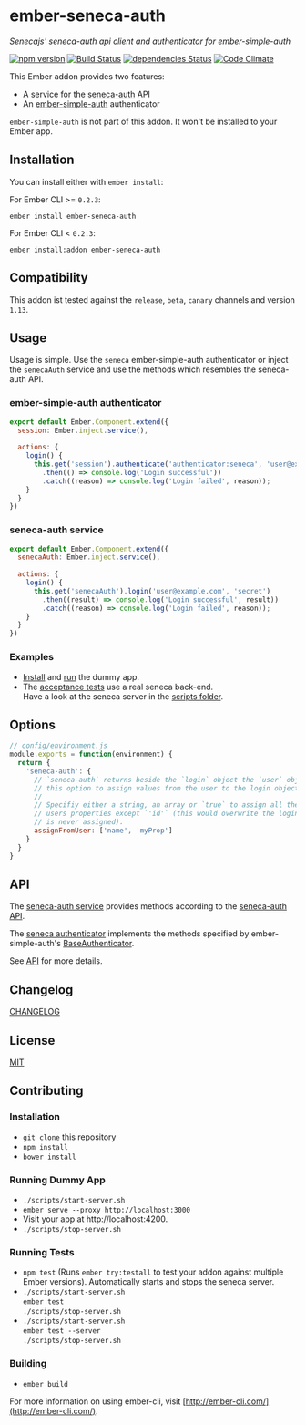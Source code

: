 # ember-seneca-auth

*Senecajs' seneca-auth api client and authenticator for ember-simple-auth*

[![npm version](https://badge.fury.io/js/ember-seneca-auth.svg)](https://badge.fury.io/js/ember-seneca-auth)
[![Build Status](https://travis-ci.org/indr/ember-seneca-auth.svg?branch=master)](https://travis-ci.org/indr/ember-seneca-auth)
[![dependencies Status](https://david-dm.org/indr/ember-seneca-auth/status.svg)](https://david-dm.org/indr/ember-seneca-auth)
[![Code Climate](https://codeclimate.com/github/indr/ember-seneca-auth/badges/gpa.svg)](https://codeclimate.com/github/indr/ember-seneca-auth)

This Ember addon provides two features:

* A service for the [seneca-auth](https://github.com/senecajs/seneca-auth) API
* An [ember-simple-auth](http://ember-simple-auth.com/) authenticator

`ember-simple-auth` is not part of this addon. It won't be installed to your Ember app.

## Installation

You can install either with `ember install`:

For Ember CLI >= `0.2.3`:

```shell
ember install ember-seneca-auth
```

For Ember CLI < `0.2.3`:

```shell
ember install:addon ember-seneca-auth
```

## Compatibility

This addon ist tested against the `release`, `beta`, `canary` channels and version `1.13`.

## Usage

Usage is simple. Use the `seneca` ember-simple-auth authenticator or inject the `senecaAuth` service and use the methods which resembles the seneca-auth API.

### ember-simple-auth authenticator

```javascript
export default Ember.Component.extend({
  session: Ember.inject.service(),
  
  actions: {
    login() {
      this.get('session').authenticate('authenticator:seneca', 'user@example.com', 'secret')
        .then(() => console.log('Login successful'))
        .catch((reason) => console.log('Login failed', reason));
    }
  }
})
```

### seneca-auth service

```javascript
export default Ember.Component.extend({
  senecaAuth: Ember.inject.service(),
    
  actions: {
    login() {
      this.get('senecaAuth').login('user@example.com', 'secret')
        .then((result) => console.log('Login successful', result))
        .catch((reason) => console.log('Login failed', reason));
    }
  }
})
```

### Examples

 * [Install](#installation-1) and [run](#running-dummy-app) the dummy app.
 * The [acceptance tests](https://github.com/indr/ember-seneca-auth/blob/master/tests/acceptance/) use a real seneca back-end.  
   Have a look at the seneca server in the [scripts folder](https://github.com/indr/ember-seneca-auth/tree/master/scripts).

## Options

```js
// config/environment.js
module.exports = function(environment) {
  return {
    'seneca-auth': {
      // `seneca-auth` returns beside the `login` object the `user` object. Use
      // this option to assign values from the user to the login object.
      //
      // Specifiy either a string, an array or `true` to assign all the
      // users properties except `'id'` (this would overwrite the login id and
      // is never assigned).
      assignFromUser: ['name', 'myProp']
    }
  }
}
```

## API

The [seneca-auth service](API.md#module_seneca-auth) provides methods according to the [seneca-auth API](https://github.com/senecajs/seneca-auth#api).

The [seneca authenticator](API.md#module_seneca) implements the methods specified by ember-simple-auth's [BaseAuthenticator](http://ember-simple-auth.com/api/classes/BaseAuthenticator.html).

See [API](API.md) for more details.

## Changelog

[CHANGELOG](CHANGELOG.md)

## License

[MIT](LICENSE.md)

## Contributing

### Installation

* `git clone` this repository
* `npm install`
* `bower install`

### Running Dummy App

* `./scripts/start-server.sh`
* `ember serve --proxy http://localhost:3000`
* Visit your app at http://localhost:4200.
* `./scripts/stop-server.sh`

### Running Tests

* `npm test` (Runs `ember try:testall` to test your addon against multiple Ember versions). Automatically starts and stops the seneca server.
* `./scripts/start-server.sh`  
  `ember test`  
  `./scripts/stop-server.sh`  
* `./scripts/start-server.sh`  
  `ember test --server`  
  `./scripts/stop-server.sh`

### Building

* `ember build`

For more information on using ember-cli, visit [http://ember-cli.com/](http://ember-cli.com/).
